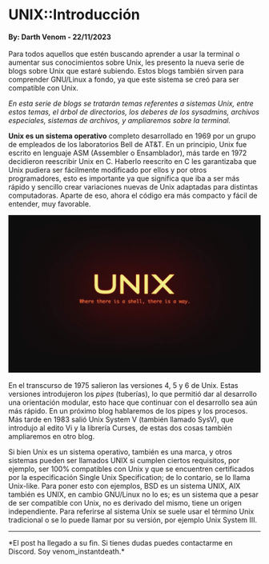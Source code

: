 # UNIX::Introducción
<b>By: Darth Venom - 22/11/2023</b>
<br>
<br>
Para todos aquellos que estén buscando aprender a usar la terminal o aumentar sus conocimientos sobre Unix, les presento la nueva serie de blogs sobre Unix que estaré subiendo. Estos blogs también sirven para comprender GNU/Linux a fondo, ya que este sistema se creó para ser compatible con Unix.

*En esta serie de blogs se tratarán temas referentes a sistemas Unix, entre estos temas, el árbol de directorios, los deberes de los sysadmins, archivos especiales, sistemas de archivos, y ampliaremos sobre la terminal.*

**Unix es un sistema operativo** completo desarrollado en 1969 por un grupo de empleados de los laboratorios Bell de AT&T. En un principio, Unix fue escrito en lenguaje ASM (Assembler o Ensamblador), más tarde en 1972 decidieron reescribir Unix en C. Haberlo reescrito en C les garantizaba que Unix pudiera ser fácilmente modificado por ellos y por otros programadores, esto es importante ya que significa que iba a ser más rápido y sencillo crear variaciones nuevas de Unix adaptadas para distintas computadoras. Aparte de eso, ahora el código era más compacto y fácil de entender, muy favorable.

![img](media/c61.jpg)

En el transcurso de 1975 salieron las versiones 4, 5 y 6 de Unix. Estas versiones introdujeron los *pipes* (tuberías), lo que permitió dar al desarrollo una orientación modular, esto hace que continuar con el desarrollo sea aún más rápido. En un próximo blog hablaremos de los pipes y los procesos. Más tarde en 1983 salió Unix System V (también llamado SysV), que introdujo al edito Vi y la librería Curses, de estas dos cosas también ampliaremos en otro blog.

Si bien Unix es un sistema operativo, también es una marca, y otros sistemas pueden ser llamados UNIX si cumplen ciertos requisitos, por ejemplo, ser 100% compatibles con Unix y que se encuentren certificados por la especificación Single Unix Specification; de lo contario, se lo llama Unix-like. Para poner esto con ejemplos, BSD es un sistema UNIX, AIX también es UNIX, en cambio GNU/Linux no lo es; es un sistema que a pesar de ser compatible con Unix, no es derivado del mismo, tiene un origen independiente. Para referirse al sistema Unix se suele usar el término Unix tradicional o se lo puede llamar por su versión, por ejemplo Unix System III.
<br>
<hr>
*El post ha llegado a su fin. Si tienes dudas puedes contactarme en Discord. Soy venom_instantdeath.*
